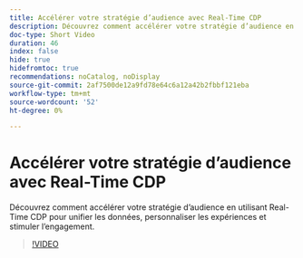 ```yaml
---
title: Accélérer votre stratégie d’audience avec Real-Time CDP
description: Découvrez comment accélérer votre stratégie d’audience en utilisant Real-Time CDP pour unifier les données, personnaliser les expériences et stimuler l’engagement.
doc-type: Short Video
duration: 46
index: false
hide: true
hidefromtoc: true
recommendations: noCatalog, noDisplay
source-git-commit: 2af7500de12a9fd78e64c6a12a42b2fbbf121eba
workflow-type: tm+mt
source-wordcount: '52'
ht-degree: 0%

---
```



# Accélérer votre stratégie d’audience avec Real-Time CDP

Découvrez comment accélérer votre stratégie d’audience en utilisant Real-Time CDP pour unifier les données, personnaliser les expériences et stimuler l’engagement.

<!-- 62_S508_3442517_45_accelerating-your-audience-strategy-with-realtime-cdp -->
>[!VIDEO](https://video.tv.adobe.com/v/3458220/?learn=on&enablevpops=true)
